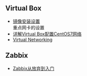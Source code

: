 ## Virtual Box  
* [镜像安装设置](https://blog.csdn.net/yuchao2015/article/details/52132270)  
重点网卡的设置  
* [详解Virtual Box配置CentOS7网络](https://www.jb51.net/article/102291.htm)  
* [Virtual Networking](https://www.virtualbox.org/manual/UserManual.html#networkingdetails)  

## Zabbix  
* [Zabbix从放弃到入门](http://www.zsythink.net/archives/447)  

